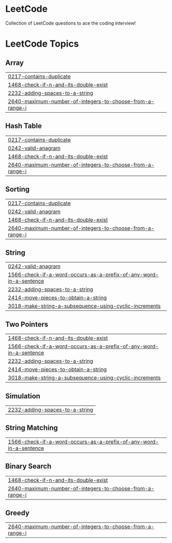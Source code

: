 # LeetCode
Collection of LeetCode questions to ace the coding interview!

<!---LeetCode Topics Start-->
# LeetCode Topics
## Array
|  |
| ------- |
| [0217-contains-duplicate](https://github.com/starfreck/LeetCode/tree/master/0217-contains-duplicate) |
| [1468-check-if-n-and-its-double-exist](https://github.com/starfreck/LeetCode/tree/master/1468-check-if-n-and-its-double-exist) |
| [2232-adding-spaces-to-a-string](https://github.com/starfreck/LeetCode/tree/master/2232-adding-spaces-to-a-string) |
| [2640-maximum-number-of-integers-to-choose-from-a-range-i](https://github.com/starfreck/LeetCode/tree/master/2640-maximum-number-of-integers-to-choose-from-a-range-i) |
## Hash Table
|  |
| ------- |
| [0217-contains-duplicate](https://github.com/starfreck/LeetCode/tree/master/0217-contains-duplicate) |
| [0242-valid-anagram](https://github.com/starfreck/LeetCode/tree/master/0242-valid-anagram) |
| [1468-check-if-n-and-its-double-exist](https://github.com/starfreck/LeetCode/tree/master/1468-check-if-n-and-its-double-exist) |
| [2640-maximum-number-of-integers-to-choose-from-a-range-i](https://github.com/starfreck/LeetCode/tree/master/2640-maximum-number-of-integers-to-choose-from-a-range-i) |
## Sorting
|  |
| ------- |
| [0217-contains-duplicate](https://github.com/starfreck/LeetCode/tree/master/0217-contains-duplicate) |
| [0242-valid-anagram](https://github.com/starfreck/LeetCode/tree/master/0242-valid-anagram) |
| [1468-check-if-n-and-its-double-exist](https://github.com/starfreck/LeetCode/tree/master/1468-check-if-n-and-its-double-exist) |
| [2640-maximum-number-of-integers-to-choose-from-a-range-i](https://github.com/starfreck/LeetCode/tree/master/2640-maximum-number-of-integers-to-choose-from-a-range-i) |
## String
|  |
| ------- |
| [0242-valid-anagram](https://github.com/starfreck/LeetCode/tree/master/0242-valid-anagram) |
| [1566-check-if-a-word-occurs-as-a-prefix-of-any-word-in-a-sentence](https://github.com/starfreck/LeetCode/tree/master/1566-check-if-a-word-occurs-as-a-prefix-of-any-word-in-a-sentence) |
| [2232-adding-spaces-to-a-string](https://github.com/starfreck/LeetCode/tree/master/2232-adding-spaces-to-a-string) |
| [2414-move-pieces-to-obtain-a-string](https://github.com/starfreck/LeetCode/tree/master/2414-move-pieces-to-obtain-a-string) |
| [3018-make-string-a-subsequence-using-cyclic-increments](https://github.com/starfreck/LeetCode/tree/master/3018-make-string-a-subsequence-using-cyclic-increments) |
## Two Pointers
|  |
| ------- |
| [1468-check-if-n-and-its-double-exist](https://github.com/starfreck/LeetCode/tree/master/1468-check-if-n-and-its-double-exist) |
| [1566-check-if-a-word-occurs-as-a-prefix-of-any-word-in-a-sentence](https://github.com/starfreck/LeetCode/tree/master/1566-check-if-a-word-occurs-as-a-prefix-of-any-word-in-a-sentence) |
| [2232-adding-spaces-to-a-string](https://github.com/starfreck/LeetCode/tree/master/2232-adding-spaces-to-a-string) |
| [2414-move-pieces-to-obtain-a-string](https://github.com/starfreck/LeetCode/tree/master/2414-move-pieces-to-obtain-a-string) |
| [3018-make-string-a-subsequence-using-cyclic-increments](https://github.com/starfreck/LeetCode/tree/master/3018-make-string-a-subsequence-using-cyclic-increments) |
## Simulation
|  |
| ------- |
| [2232-adding-spaces-to-a-string](https://github.com/starfreck/LeetCode/tree/master/2232-adding-spaces-to-a-string) |
## String Matching
|  |
| ------- |
| [1566-check-if-a-word-occurs-as-a-prefix-of-any-word-in-a-sentence](https://github.com/starfreck/LeetCode/tree/master/1566-check-if-a-word-occurs-as-a-prefix-of-any-word-in-a-sentence) |
## Binary Search
|  |
| ------- |
| [1468-check-if-n-and-its-double-exist](https://github.com/starfreck/LeetCode/tree/master/1468-check-if-n-and-its-double-exist) |
| [2640-maximum-number-of-integers-to-choose-from-a-range-i](https://github.com/starfreck/LeetCode/tree/master/2640-maximum-number-of-integers-to-choose-from-a-range-i) |
## Greedy
|  |
| ------- |
| [2640-maximum-number-of-integers-to-choose-from-a-range-i](https://github.com/starfreck/LeetCode/tree/master/2640-maximum-number-of-integers-to-choose-from-a-range-i) |
<!---LeetCode Topics End-->
